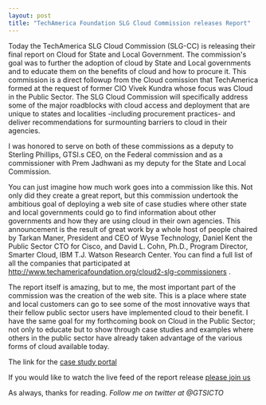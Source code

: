 ```yaml
---
layout: post
title: "TechAmerica Foundation SLG Cloud Commission releases Report" 
---
```


Today the TechAmerica SLG Cloud Commission (SLG-CC) is releasing their final report on Cloud 
for State and Local Government. The commission's goal was to further the adoption of cloud by 
State and Local governments and to educate them on the benefits of cloud and how to procure it. 
This commission is a direct followup from the Cloud comission that TechAmerica formed at the 
request of former CIO Vivek Kundra whose focus was Cloud in the Public Sector. The SLG Cloud 
Commission will specifically address some of the major roadblocks with cloud access and deployment 
that are unique to states and localities -including procurement practices- and deliver recommendations 
for surmounting barriers to cloud in their agencies.

I was honored to serve on both of these commissions as a deputy to Sterling Phillips, GTSI.s CEO, on 
the Federal commission and as a commissioner with Prem Jadhwani as my deputy for the State and 
Local Commission.

You can just imagine how much work goes into a commission like this. Not only did they create a 
great report, but this commission undertook the ambitious goal of deploying a web site of case 
studies where other state and local governments could go to find information about other governments 
and how they are using cloud in their own agencies. This announcement is the result of great work 
by a whole host of people chaired by Tarkan Maner, President and CEO of Wyse Technology, Daniel Kent 
the Public Sector CTO for Cisco, and David L. Cohn, Ph.D., Program Director, Smarter Cloud, IBM 
T.J. Watson Research Center. You can find a full list of all the companies that participated at 
http://www.techamericafoundation.org/cloud2-slg-commissioners .

The report itself is amazing, but to me, the most important part of the commission was the 
creation of the web site. This is a place where state and local customers can go to see some of the 
most innovative ways that their fellow public sector users have implemented cloud to their benefit. 
I have the same goal for my forthcoming book on Cloud in the Public Sector; not only to educate but 
to show through case studies and examples where others in the public sector have already taken 
advantage of the various forms of cloud available today.

The link for the [case study portal](http://www.cloud4slg.org/)

If you would like to watch the live feed of the report release [please join us](http://www.ustream.tv/channel/slg-cc)

As always, thanks for reading. *Follow me on twitter at @GTSICTO*



